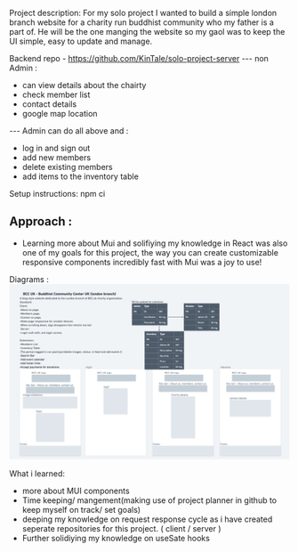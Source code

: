 Project description:
For my solo project I wanted to build a simple london branch website for a charity run buddhist community who my father is a part of. He will be the one manging the website so my gaol was to keep the UI simple, easy to update and manage.

Backend repo - <https://github.com/KinTale/solo-project-server>
--- non Admin :
- can view details about the chairty
- check member list
- contact details
- google map location

--- Admin can do all above and :
- log in and sign out
- add new members
- delete existing members
- add items to the inventory table

Setup instructions:
npm ci

Approach :
- 
- Learning more about Mui and solifiying my knowledge in React was also one of my goals for this project,
  the way you can create customizable responsive components incredibly fast with Mui was a joy to use!

Diagrams :
  ![](my-app/ERD/Screenshot%202022-05-26%20at%2016.52.48.png)

 What i learned:
- more about MUI components
- Time keeping/ mangement(making use of project planner in github to keep myself on track/ set goals)
- deeping my knowledge on request response cycle as i have created seperate repositories for this project. ( client / server )
- Further solidiying my knowledge on useSate hooks
